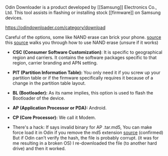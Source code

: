 Odin Downloader is a product developed by [[Samsung]] Electronics Co., Ltd. This tool assists in flashing or installing stock [[firmware]] on Samsung devices.

https://odindownloader.com/category/download

Careful of the options, some like NAND erase can brick your phone. [source](https://www.scribd.com/document/515749966/Odin-NAND-Erase-Guide-Re-partition-Samsung-Devices-complete#:~:text=It%20explains%20that%20Odin%20can,all%20data%20on%20the%20device.)
this [source](https://xdaforums.com/t/guide-repair-unbrick-unroot-re-lock-bootloader-and-flash-stock-firmware-in-samsung-devices.4452839/)  walks you through how to use NAND erase (unsure if it works)

- **CSC (Consumer Software Customization)**: It is specific to geographical region and carriers. It contains the software packages specific to that region, carrier branding and APN setting.
- **PIT (Partition Information Table):** You only need it if you screw up your partition table or if the firmware specifically requires it because of a change in the partition table layout.
- **BL (Bootloader):** As its name implies, this option is used to flash the Bootloader of the device.
- **AP (Application Processor or PDA):** Android.
- **CP (Core Processor):** We call it Modem.

- There's a hack:
  If says invalid binary for AP .tar.md5, 
  You can make force load it in Odin if you remove the md5 extension [source](https://www.youtube.com/watch?v=5YaNLDJNnk0) (confirmed)
  But if Odin can't verify the hash, the file is probably corrupt. (it was for me resulting in a broken OS)
  I re-downloaded the file (to another hard drive) and then it worked.